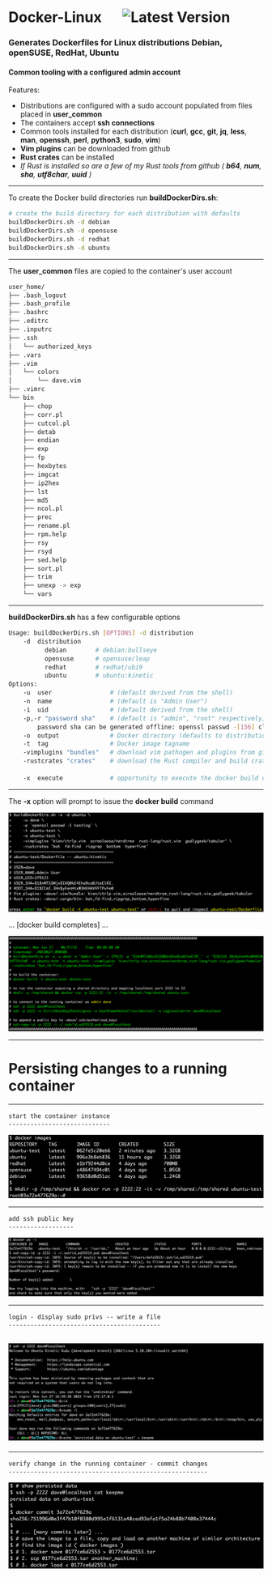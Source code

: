 # Docker-Linux &emsp; ![Latest Version]

[Latest Version]: https://img.shields.io/badge/Docker_Linux-v0.1.0-blue

### Generates Dockerfiles for Linux distributions **Debian**, **openSUSE**, **RedHat**, **Ubuntu**
#### Common tooling with a configured admin account

Features:

* Distributions are configured with a sudo account populated from files placed in **user_common**
* The containers accept **ssh connections**
* Common tools installed for each distribution (**curl**, **gcc**, **git**, **jq**, **less**, **man**, **openssh**, **perl**, **python3**, **sudo**, **vim**)
* **Vim plugins** can be downloaded from github
* **Rust crates** can be installed
* *If Rust is installed so are a few of my Rust tools from github ( **b64**, **num**, **sha**, **utf8char**, **uuid** )*

---

To create the Docker build directories run **buildDockerDirs.sh**:

~~~sh
# create the build directory for each distribution with defaults
buildDockerDirs.sh -d debian
buildDockerDirs.sh -d opensuse
buildDockerDirs.sh -d redhat
buildDockerDirs.sh -d ubuntu
~~~

---

The **user_common** files are copied to the container's user account

~~~sh
user_home/
├── .bash_logout
├── .bash_profile
├── .bashrc
├── .editrc
├── .inputrc
├── .ssh
│   └── authorized_keys
├── .vars
├── .vim
│   └── colors
│       └── dave.vim
├── .vimrc
└── bin
    ├── chop
    ├── corr.pl
    ├── cutcol.pl
    ├── detab
    ├── endian
    ├── exp
    ├── fp
    ├── hexbytes
    ├── imgcat
    ├── ip2hex
    ├── lst
    ├── md5
    ├── ncol.pl
    ├── prec
    ├── rename.pl
    ├── rpm.help
    ├── rsy
    ├── rsyd
    ├── sed.help
    ├── sort.pl
    ├── trim
    ├── unexp -> exp
    └── vars
~~~

---

**buildDockerDirs.sh** has a few configurable options

~~~sh
Usage: buildDockerDirs.sh [OPTIONS] -d distribution
    -d  distribution
          debian        # debian:bullseye
          opensuse      # opensuse/leap
          redhat        # redhat/ubi9
          ubuntu        # ubuntu:kinetic
Options:
    -u  user                # (default derived from the shell)
    -n  name                # (default is "Admin User")
    -i  uid                 # (default derived from the shell)
    -p,-r "password sha"    # (default is "admin", "root" respectively)
        password sha can be generated offline: openssl passwd -[156] cleartext
    -o  output              # Docker directory (defaults to distribution name, will not overwrite)
    -t  tag                 # Docker image tagname
    -vimplugins "bundles"   # download vim pathogen and plugins from github e.g. -vimplugins "kien/ctrlp.vim,scrooloose/nerdtree,..."
    -rustcrates "crates"    # download the Rust compiler and build crates e.g. -rust "bat,ripgrep,..."

    -x  execute             # opportunity to execute the docker build on the completed directory
~~~

---

The **-x** option will prompt to issue the **docker build** command

![option -x](pictures/1-Docker-Linux-build-option-x.png)

... [docker build completes] ...

![option -x](pictures/2-Docker-Linux-build-complete.png)

---

# **Persisting** changes to a running container

----
~~~
start the container instance
----------------------------
~~~

![start container](pictures/3-Docker-Linux-start.png)

---

~~~
add ssh public key
------------------
~~~

![add ssh key](pictures/4-Docker-Linux-ssh-copy-keys.png)

---

~~~
login - display sudo privs -- write a file
------------------------------------------
~~~

![login](pictures/5-Docker-Linux-login.png)
---

---

~~~
verify change in the running container - commit changes
-------------------------------------------------------
~~~

![commit changes](pictures/6-Docker-Linux-commit-save.png)

